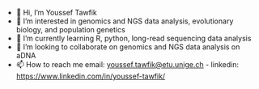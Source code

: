 - 👋 Hi, I’m Youssef Tawfik
- 👀 I’m interested in genomics and NGS data analysis, evolutionary biology, and population genetics
- 🌱 I’m currently learning R, python, long-read sequencing data analysis
- 💞️ I’m looking to collaborate on genomics and NGS data analysis on aDNA
- 📫 How to reach me email: youssef.tawfik@etu.unige.ch - linkedin: https://www.linkedin.com/in/youssef-tawfik/

<!---
tawfikyoussef/tawfikyoussef is a ✨ special ✨ repository because its `README.md` (this file) appears on your GitHub profile.
You can click the Preview link to take a look at your changes.
--->
